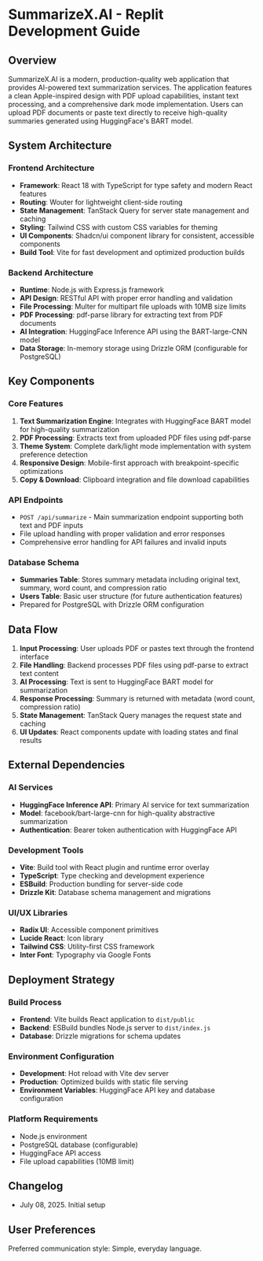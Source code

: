 # SummarizeX.AI - Replit Development Guide

## Overview

SummarizeX.AI is a modern, production-quality web application that provides AI-powered text summarization services. The application features a clean Apple-inspired design with PDF upload capabilities, instant text processing, and a comprehensive dark mode implementation. Users can upload PDF documents or paste text directly to receive high-quality summaries generated using HuggingFace's BART model.

## System Architecture

### Frontend Architecture
- **Framework**: React 18 with TypeScript for type safety and modern React features
- **Routing**: Wouter for lightweight client-side routing
- **State Management**: TanStack Query for server state management and caching
- **Styling**: Tailwind CSS with custom CSS variables for theming
- **UI Components**: Shadcn/ui component library for consistent, accessible components
- **Build Tool**: Vite for fast development and optimized production builds

### Backend Architecture
- **Runtime**: Node.js with Express.js framework
- **API Design**: RESTful API with proper error handling and validation
- **File Processing**: Multer for multipart file uploads with 10MB size limits
- **PDF Processing**: pdf-parse library for extracting text from PDF documents
- **AI Integration**: HuggingFace Inference API using the BART-large-CNN model
- **Data Storage**: In-memory storage using Drizzle ORM (configurable for PostgreSQL)

## Key Components

### Core Features
1. **Text Summarization Engine**: Integrates with HuggingFace BART model for high-quality summarization
2. **PDF Processing**: Extracts text from uploaded PDF files using pdf-parse
3. **Theme System**: Complete dark/light mode implementation with system preference detection
4. **Responsive Design**: Mobile-first approach with breakpoint-specific optimizations
5. **Copy & Download**: Clipboard integration and file download capabilities

### API Endpoints
- `POST /api/summarize` - Main summarization endpoint supporting both text and PDF inputs
- File upload handling with proper validation and error responses
- Comprehensive error handling for API failures and invalid inputs

### Database Schema
- **Summaries Table**: Stores summary metadata including original text, summary, word count, and compression ratio
- **Users Table**: Basic user structure (for future authentication features)
- Prepared for PostgreSQL with Drizzle ORM configuration

## Data Flow

1. **Input Processing**: User uploads PDF or pastes text through the frontend interface
2. **File Handling**: Backend processes PDF files using pdf-parse to extract text content
3. **AI Processing**: Text is sent to HuggingFace BART model for summarization
4. **Response Processing**: Summary is returned with metadata (word count, compression ratio)
5. **State Management**: TanStack Query manages the request state and caching
6. **UI Updates**: React components update with loading states and final results

## External Dependencies

### AI Services
- **HuggingFace Inference API**: Primary AI service for text summarization
- **Model**: facebook/bart-large-cnn for high-quality abstractive summarization
- **Authentication**: Bearer token authentication with HuggingFace API

### Development Tools
- **Vite**: Build tool with React plugin and runtime error overlay
- **TypeScript**: Type checking and development experience
- **ESBuild**: Production bundling for server-side code
- **Drizzle Kit**: Database schema management and migrations

### UI/UX Libraries
- **Radix UI**: Accessible component primitives
- **Lucide React**: Icon library
- **Tailwind CSS**: Utility-first CSS framework
- **Inter Font**: Typography via Google Fonts

## Deployment Strategy

### Build Process
- **Frontend**: Vite builds React application to `dist/public`
- **Backend**: ESBuild bundles Node.js server to `dist/index.js`
- **Database**: Drizzle migrations for schema updates

### Environment Configuration
- **Development**: Hot reload with Vite dev server
- **Production**: Optimized builds with static file serving
- **Environment Variables**: HuggingFace API key and database configuration

### Platform Requirements
- Node.js environment
- PostgreSQL database (configurable)
- HuggingFace API access
- File upload capabilities (10MB limit)

## Changelog

- July 08, 2025. Initial setup

## User Preferences

Preferred communication style: Simple, everyday language.